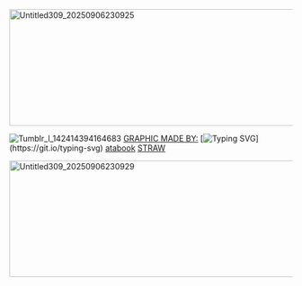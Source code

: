 

<img width="735" height="208" alt="Untitled309_20250906230925" src="https://github.com/user-attachments/assets/b62ca143-9519-4465-aeaf-d9e5686f4e0d" />

![Tumblr_l_142414394164683](https://github.com/user-attachments/assets/e372df99-26b9-4851-aa65-85e528d8cb03)
[GRAPHIC MADE BY:](https://www.tumblr.com/cyberstarmp3?source=share) 
[![Typing SVG](https://readme-typing-svg.demolab.com?font=Georgia&pause=1000&color=2A2D2E85&width=435&lines=Is+that%3F+;......;Hey+booker.;.....;Hey.+Paul.;Why+are+you+here%3F+;It+won.;Oh.;Mine+won+too.;....;Do+you;Regret+it%3F+;...;I+do.;Do+you%3F+;I....;I+don't+know...;I+guess...)](https://git.io/typing-svg)       [atabook](https://campsleepinh.atabook.org/)               [STRAW](https://txltlozey.straw.page/) 


 
 




<img width="735" height="208" alt="Untitled309_20250906230929" src="https://github.com/user-attachments/assets/f37abfcb-0a81-433e-9e26-ceca87ac3e3c" />
